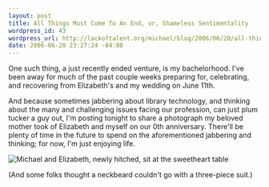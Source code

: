 ```yaml
--- 
layout: post
title: All Things Must Come To An End, or, Shameless Sentimentality
wordpress_id: 43
wordpress_url: http://lackoftalent.org/michael/blog/2006/06/20/all-things-must-come-to-an-end-or-shameless-sentimentality/
date: 2006-06-20 23:27:24 -04:00
---
```

One such thing, a just recently ended venture, is my bachelorhood.  I've been away for much of the past couple weeks preparing for, celebrating, and recovering from Elizabeth's and my wedding on June 11th.

And because sometimes jabbering about library technology, and thinking about the many and challenging issues facing our profession, can just plum tucker a guy out, I'm posting tonight to share a photograph my beloved mother took of Elizabeth and myself on our 0th anniversary.  There'll be plenty of time in the future to spend on the aforementioned jabbering and thinking; for now, I'm just enjoying life.<!--more-->

<img align="middle" alt="Michael and Elizabeth, newly hitched, sit at the sweetheart table" title="Michael and Elizabeth, newly hitched, sit at the sweetheart table" src="http://www.lackoftalent.org/michael/blog/wp-content/uploads/newlyweds1.jpg" />

(And some folks thought a neckbeard couldn't go with a three-piece suit.)
